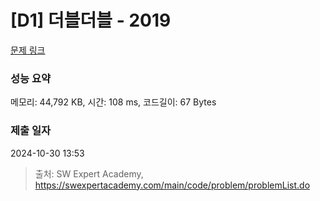 # [D1] 더블더블 - 2019 

[문제 링크](https://swexpertacademy.com/main/code/problem/problemDetail.do?contestProbId=AV5QDEX6AqwDFAUq) 

### 성능 요약

메모리: 44,792 KB, 시간: 108 ms, 코드길이: 67 Bytes

### 제출 일자

2024-10-30 13:53



> 출처: SW Expert Academy, https://swexpertacademy.com/main/code/problem/problemList.do
